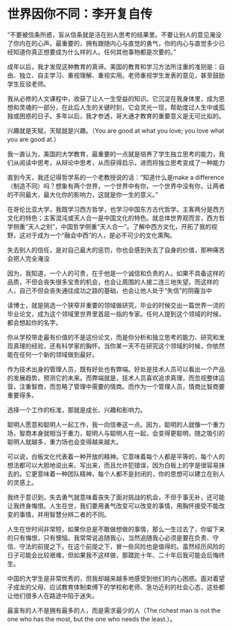 # 世界因你不同：李开复自传

“不要被信条所惑，盲从信条就是活在别人思考的结果里。不要让别人的意见淹没了你内在的心声。最重要的，拥有跟随内心与直觉的勇气，你的内心与直觉多少已经知道你真正想要成为什么样的人。任何其他事物都是次要的。”

成年以后，我才发现这种教育的真谛。美国的教育和学习方法所注重的准则是：自由、独立、自主学习、重视理解、重视实用。老师重视学生发表的意见，甚至鼓励学生反驳老师。

我从必修的人文课程中，收获了让人一生受益的知识。它沉淀在我身体里，成为思想和灵魂的一部分，在此后人生的关键时刻，它会灵光一现，帮助度过人生中或孤独或困惑的日子。多年以后，我才参透，哥大通才教育的重要意义是无可比拟的。

兴趣就是天赋，天赋就是兴趣。（You are good at what you love; you love what you are good at.）

我一直认为，美国的大学教育，最重要的一点就是培养了学生独立思考的能力，我们从阅读中思考，从辩论中思考，从而获得启示，进而将独立思考变成了一种能力

直到今天，我还记得哲学系的一个老教授说的话：“知道什么是make a difference（制造不同）吗？想象有两个世界，一个世界中有你，一个世界中没有你，让两者的不同最大，最大化你的影响力，这就是你一生的意义。”

在哥伦比亚大学，我既学习西方哲学，也学习中国东方古代哲学。主客两分是西方文化的特色；主客混沌或天人合一是中国文化的特色。就总体世界观而言，西方哲学侧重“天人之别”，中国哲学侧重“天人合一”。了解中西方文化，开拓了我的视野，这对于成为一个“融会中西”的人，是必不可少的文化熏陶。

失去别人的信任，是对自己最大的惩罚，你也会感到失去了自身的价值，那种痛苦会把人完全淹没

因为，我知道，一个人的可贵，在于他是一个诚信和负责的人。如果不具备这样的品质，不但会丧失很多宝贵的机会，也会让周围的人接二连三地失望。而这样的人，自己不但会丧失通往成功之路的基础，也会让他人处于“失信”的阴霾当中

读博士，就是挑选一个狭窄并重要的领域做研究，毕业的时候交出一篇世界一流的毕业论文，成为这个领域里世界里首屈一指的专家。任何人提到这个领域的时候，都会想起你的名字。

你从学校带走最有价值的不是这份论文，而是你分析和独立思考的能力、研究和发现真理的经验，还有科学家的胸怀。当你某一天不在研究这个领域的时候，你依然能在任何一个新的领域做到最好。


作为技术出身的管理人员，既有好处也有弊端。好处是技术人员可以看出一个产品的发展趋势，预测它的未来。而弊端就是，技术人员喜欢追求真理，而忽视整体运营，注重智商，而忽略了管理中需要的情商。而作为一个管理人员，情商比智商要重要得多。

选择一个工作的标准，那就是成长、兴趣和影响力。

聪明人愿意和聪明人一起工作，我一向信奉这一点。因为，聪明的人就像一个重力场，智商本身就相当于重力，聪明人与聪明人在一起，会变得更聪明，随之吸引的聪明人就越多，重力场也会变得越来越大。

可以说，白板文化代表着一种开放的精神。它意味着每个人都是平等的，每个人的想法都可以大胆地说出来、写出来，而且允许犯错误，因为白板上的字是很容易抹去的。它更意味着一种团队精神，每个人都不是封闭的，你的思想可以建立在别人的灵感上。

我终于意识到，失去勇气就意味着丧失了面对挑战的机会，不但于事无补，还可能让我终身悔恨。人生在世，我们要用勇气改变可以改变的事情，用胸怀接受不能改变的事情，并用智慧分辨二者的不同。

人生在世时间非常短，如果你总是不敢做想做的事情，那么一生过去了，你留下来的只有悔恨，只有懊恼。我常常说追随我心，当然追随我心必须是要在负责、守信、守法的前提之下。在这个前提之下，冒一些风险也是值得的。虽然经历风险的日子可能会比较艰难，但如果我不这样做，那蹉跎十年、二十年后我可能会后悔终生。

中国的大学生是非常优秀的，但我却越来越多地感受到他们的内心困惑。面对着望子成龙的父母、应试教育体制束缚下的学校和老师、急功近利的社会心态，这些都让他们很多人在路途中陷于迷失。

最富有的人不是拥有最多的人，而是需求最少的人（The richest man is not the one who has the most, but
the one who needs the least.）。
